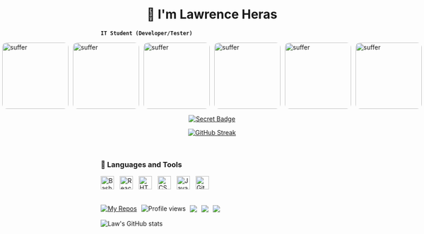<h1 align="center">🥶 I'm Lawrence Heras</h1>

<strong><code>IT Student (Developer/Tester)</code></strong>

<div style="display: flex; gap: 10px; justify-content: center;">
  <img src="https://i.imgur.com/h5FY1Jf.gif?raw=true" alt="suffer" width="150px" style="border-radius: 10px;" />
  <img src="https://i.imgur.com/8rknV1Z.gif?raw=true" alt="suffer" width="150px" style="border-radius: 10px;" />
  <img src="https://i.imgur.com/h5FY1Jf.gif?raw=true" alt="suffer" width="150px" style="border-radius: 10px;" />
  <img src="https://i.imgur.com/h5FY1Jf.gif?raw=true" alt="suffer" width="150px" style="border-radius: 10px;" />
  <img src="https://i.imgur.com/h5FY1Jf.gif?raw=true" alt="suffer" width="150px" style="border-radius: 10px;" />
  <img src="https://i.imgur.com/h5FY1Jf.gif?raw=true" alt="suffer" width="150px" style="border-radius: 10px;" />
  <img src="https://i.imgur.com/h5FY1Jf.gif?raw=true" alt="suffer" width="150px" style="border-radius: 10px;" />
  <img src="https://i.imgur.com/h5FY1Jf.gif?raw=true" alt="suffer" width="150px" style="border-radius: 10px;" />
  <img src="https://i.imgur.com/h5FY1Jf.gif?raw=true" alt="suffer" width="150px" style="border-radius: 10px;" />
  <img src="https://i.imgur.com/h5FY1Jf.gif?raw=true" alt="suffer" width="150px" style="border-radius: 10px;" />
</div>


<!-- Secret Badge -->
<p align="center">
  <a href="https://ast4rt3.github.io/ast4rt3/">
    <img src="https://img.shields.io/badge/Secret-%F0%9F%92%AB-purple?style=for-the-badge" alt="Secret Badge" />
  </a>
</p>

<!-- GitHub Streak -->
<p align="center">
  <a href="https://github.com/ast4rt3">
    <img src="http://github-readme-streak-stats.herokuapp.com?user=ast4rt3&theme=tokyonight&background=0d1117" alt="GitHub Streak" />
  </a>
</p>


<br/>

<h3>🧰 Languages and Tools</h3>

<p>
  <img align="left" alt="Bash" width="30px" style="padding-right:10px;" src="https://cdn.jsdelivr.net/gh/devicons/devicon/icons/bash/bash-original.svg" />
  <img align="left" alt="React" width="30px" style="padding-right:10px;" src="https://cdn.jsdelivr.net/gh/devicons/devicon/icons/react/react-original.svg" />
  <img align="left" alt="HTML" width="30px" style="padding-right:10px;" src="https://cdn.jsdelivr.net/gh/devicons/devicon/icons/html5/html5-plain.svg" />
  <img align="left" alt="CSS" width="30px" style="padding-right:10px;" src="https://cdn.jsdelivr.net/gh/devicons/devicon/icons/css3/css3-plain.svg" />
  <img align="left" alt="Java" width="30px" style="padding-right:10px;" src="https://cdn.jsdelivr.net/gh/devicons/devicon/icons/java/java-original.svg"/>
  <img align="left" alt="Git" width="30px" style="padding-right:10px;" src="https://cdn.jsdelivr.net/gh/devicons/devicon/icons/git/git-original.svg" />
</p>

<br/><br/><br/>

<div style="display: flex; align-items: center; gap: 10px; flex-wrap: wrap;">
    <a href="https://github.com/ast4rt3?tab=repositories">
        <img src="https://custom-icon-badges.demolab.com/badge/-My%20Repos-blue?style=for-the-badge&logoColor=white&logo=repo" alt="My Repos"/>
    </a>
    <img src="https://komarev.com/ghpvc/?username=ast4rt3&label=Profile%20views&color=0e75b6&style=flat" alt="Profile views" />
    <img src="https://custom-icon-badges.demolab.com/github/watchers/ast4rt3/Ci4k-project?logo=eye&style=social&logoColor=black"/>
    <img src="https://custom-icon-badges.demolab.com/github/forks/ast4rt3/Ci4k-project?logo=fork&style=social&logoColor=black"/>
    <img src="https://custom-icon-badges.demolab.com/github/followers/ast4rt3?logo=person-add&style=social&logoColor=black"/>
</div>

<br/>

<!-- GitHub Stats -->
<img src="https://github-readme-stats.vercel.app/api?username=ast4rt3&show_icons=true&theme=tokyonight" alt="Law's GitHub stats"/>
